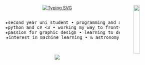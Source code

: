 <div align="center">
<img src="https://github.com/user-attachments/assets/149e17c0-fbd0-4930-89d4-75e77f55f194" width="20%" align="right" />
<a href="https://git.io/typing-svg"><img src="https://readme-typing-svg.demolab.com?font=Orbitron&size=15&duration=4000&pause=300&color=F76EE8&center=true&vCenter=true&multiline=true&repeat=true&width=435&lines=hi+hello!!+im+werix%2C;a+passionate+compsci+student+and+diy+programmer%3AD" alt="Typing SVG" /></a>
<br><br>
<pre>
    ★second year uni student • programming and algorithms course
    ★python and c# <3 • working my way to front-end and back-end
    ★passion for graphic design • learning to develop mobile apps 
    ★interest in machine learning • & astronomy
</pre>
<br><br>
  <a href="https://skillicons.dev">
    <img src="https://skillicons.dev/icons?i=git,python,cs,java,figma,html,obsidian,ps,vscode," />
  </a>
</div>
